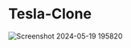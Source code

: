 # Tesla-Clone

![Screenshot 2024-05-19 195820](https://github.com/p00jitha/tesla-clone/assets/129841150/838e6944-4c89-4457-adf9-c1a1f7a430ef)
